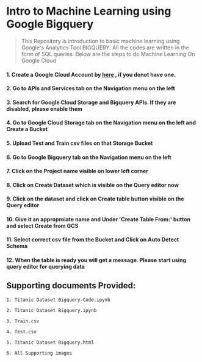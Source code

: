 # Intro to Machine Learning using Google Bigquery

> This Repository is introduction to basic machine learning using Google's Analytics Tool BIGQUERY. All the codes are written in the form of SQL queries. Below are the steps to do Machine Learning On Google Cloud

#### 1. Create a Google Cloud Account by [here](https://cloud.google.com/free) , if you donot have one. 

#### 2. Go to APIs and Services tab on the Navigation menu on the left

#### 3. Search for Google Cloud Storage and Bigquery APIs. If they are disabled, please enable them

#### 4. Go to Google Cloud Storage tab on the Navigation menu on the left and Create a Bucket

#### 5. Upload Test and Train csv files on that Storage Bucket

#### 6. Go to Google Bigquery tab on the Navigation menu on the left

#### 7. Click on the Project name visible on lower left corner

#### 8. Click on Create Dataset which is visible on the Query editor now

#### 9. Click on the dataset and click on Create table button visible on the Query editor

#### 10. Give it an approproiate name and Under 'Create Table From:' button and select Create from GCS

#### 11. Select correct csv file from the Bucket and Click on Auto Detect Schema 

#### 12. When the table is ready you will get a message. Please start using query editor for querying data


## Supporting documents Provided:

    1. Titanic Dataset Bigquery-Code.ipynb
    
    2. Titanic Dataset Bigquery.ipynb
    
    3. Train.csv
    
    4. Test.csv
    
    5. Titanic Dataset Bigquery.html
    
    6. All Supporting images


```python

```


```python

```

